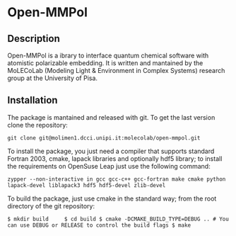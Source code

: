 # Open-MMPol

## Description

Open-MMPol is a ibrary to interface quantum chemical software with atomistic polarizable embedding. 
It is written and mantained by the MoLECoLab (Modeling Light & Environment in Complex Systems) 
research group at the University of Pisa. 

## Installation

The package is mantained and released with git. To get the last version clone the repository:

``git clone git@molimen1.dcci.unipi.it:molecolab/open-mmpol.git``

To install the package, you just need a compiler that supports standard Fortran 2003, cmake, 
lapack libraries and optionally hdf5 library; to install the requirements on OpenSuse Leap just 
use the following command:

``zypper --non-interactive in gcc gcc-c++ gcc-fortran make cmake python lapack-devel liblapack3 hdf5 hdf5-devel zlib-devel``

To build the package, just use cmake in the standard way; from the root directory of the git repository:

``$ mkdir build    
  $ cd build
  $ cmake -DCMAKE_BUILD_TYPE=DEBUG .. # You can use DEBUG or RELEASE to control the build flags
  $ make``




